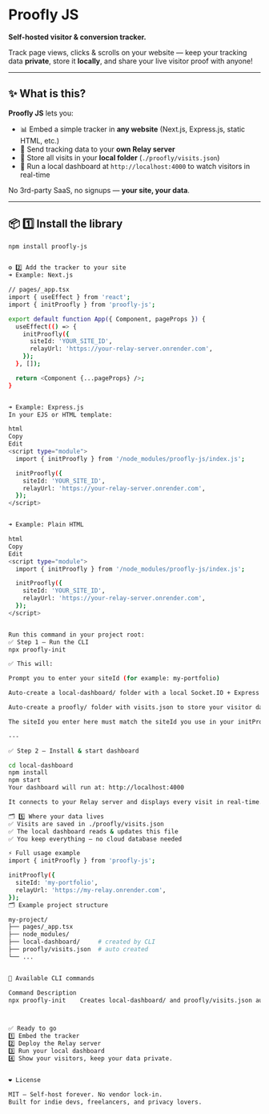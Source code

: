 # Proofly JS

**Self-hosted visitor & conversion tracker.**

Track page views, clicks & scrolls on your website — keep your tracking data **private**, store it **locally**, and share your live visitor proof with anyone!

---

## ✨ What is this?

**Proofly JS** lets you:

- 📊 Embed a simple tracker in **any website** (Next.js, Express.js, static HTML, etc.)
- 📡 Send tracking data to your **own Relay server**
- 📁 Store all visits in your **local folder** (`./proofly/visits.json`)
- 👀 Run a local dashboard at `http://localhost:4000` to watch visitors in real-time

No 3rd-party SaaS, no signups — **your site, your data**.

---

## 📦 1️⃣ Install the library

```bash
npm install proofly-js


⚙️ 2️⃣ Add the tracker to your site
➜ Example: Next.js

// pages/_app.tsx
import { useEffect } from 'react';
import { initProofly } from 'proofly-js';

export default function App({ Component, pageProps }) {
  useEffect(() => {
    initProofly({
      siteId: 'YOUR_SITE_ID',
      relayUrl: 'https://your-relay-server.onrender.com',
    });
  }, []);

  return <Component {...pageProps} />;
}


➜ Example: Express.js
In your EJS or HTML template:

html
Copy
Edit
<script type="module">
  import { initProofly } from '/node_modules/proofly-js/index.js';

  initProofly({
    siteId: 'YOUR_SITE_ID',
    relayUrl: 'https://your-relay-server.onrender.com',
  });
</script>


➜ Example: Plain HTML

html
Copy
Edit
<script type="module">
  import { initProofly } from '/node_modules/proofly-js/index.js';

  initProofly({
    siteId: 'YOUR_SITE_ID',
    relayUrl: 'https://your-relay-server.onrender.com',
  });
</script>


Run this command in your project root:
✅ Step 1 — Run the CLI
npx proofly-init

✅ This will:

Prompt you to enter your siteId (for example: my-portfolio)

Auto-create a local-dashboard/ folder with a local Socket.IO + Express server

Auto-create a proofly/ folder with visits.json to store your visitor data locally

The siteId you enter here must match the siteId you use in your initProofly({ siteId, relayUrl }) snippet on your actual website — that’s how your local dashboard knows which site’s traffic to watch!

---

✅ Step 2 — Install & start dashboard

cd local-dashboard
npm install
npm start
Your dashboard will run at: http://localhost:4000

It connects to your Relay server and displays every visit in real-time.

🗂️ 5️⃣ Where your data lives
✅ Visits are saved in ./proofly/visits.json
✅ The local dashboard reads & updates this file
✅ You keep everything — no cloud database needed

⚡ Full usage example
import { initProofly } from 'proofly-js';

initProofly({
  siteId: 'my-portfolio',
  relayUrl: 'https://my-relay.onrender.com',
});
🗂️ Example project structure

my-project/
├── pages/_app.tsx
├── node_modules/
├── local-dashboard/     # created by CLI
├── proofly/visits.json  # auto created
└── ...


🧩 Available CLI commands

Command	Description
npx proofly-init	Creates local-dashboard/ and proofly/visits.json automatically



✅ Ready to go
1️⃣ Embed the tracker
2️⃣ Deploy the Relay server
3️⃣ Run your local dashboard
4️⃣ Show your visitors, keep your data private.


❤️ License

MIT — Self-host forever. No vendor lock-in.
Built for indie devs, freelancers, and privacy lovers.
